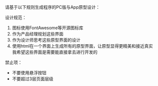  请基于以下规则生成程序的PC版与App原型设计：

设计规范：
1. 图标使用FontAwesome等开源图标库
2. 作为产品经理规划这些界面
3. 作为设计师思考这些原型界面的设计
4. 使用html在一个界面上生成所有的原型界面，让原型显得更精美和接近真实
我希望这些界面是需要能直接拿去进行开发的

禁止项：
- 不要使用悬浮按钮
- 不要超过3层页面层级